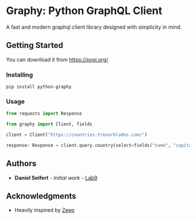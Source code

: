 # Graphy: Python GraphQL Client

A fast and modern graphql client library designed with simplicity in mind.

## Getting Started

You can download it from https://pypi.org/

### Installing

```shell script
pip install python-graphy
```

### Usage

```python
from requests import Response

from graphy import Client, fields

client = Client("https://countries.trevorblades.com/")

response: Response = client.query.country(select=fields("name", "capital"), where={"code": "CH"})
```

## Authors

* **Daniel Seifert** - *Initial work* - [Lab9](https://github.com/Lab9)

## Acknowledgments

* Heavily inspired by [Zeep](https://github.com/mvantellingen/python-zeep)